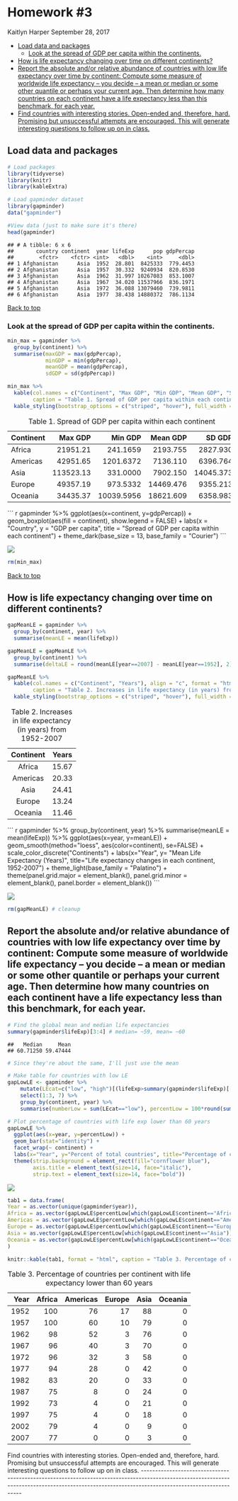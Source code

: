 Homework \#3
================
Kaitlyn Harper
September 28, 2017

-   [Load data and packages](#load-data-and-packages)
    -   [Look at the spread of GDP per capita within the continents.](#look-at-the-spread-of-gdp-per-capita-within-the-continents.)
-   [How is life expectancy changing over time on different continents?](#how-is-life-expectancy-changing-over-time-on-different-continents)
-   [Report the absolute and/or relative abundance of countries with low life expectancy over time by continent: Compute some measure of worldwide life expectancy – you decide – a mean or median or some other quantile or perhaps your current age. Then determine how many countries on each continent have a life expectancy less than this benchmark, for each year.](#report-the-absolute-andor-relative-abundance-of-countries-with-low-life-expectancy-over-time-by-continent-compute-some-measure-of-worldwide-life-expectancy-you-decide-a-mean-or-median-or-some-other-quantile-or-perhaps-your-current-age.-then-determine-how-many-countries-on-each-continent-have-a-life-expectancy-less-than-this-benchmark-for-each-year.)
-   [Find countries with interesting stories. Open-ended and, therefore, hard. Promising but unsuccessful attempts are encouraged. This will generate interesting questions to follow up on in class.](#find-countries-with-interesting-stories.-open-ended-and-therefore-hard.-promising-but-unsuccessful-attempts-are-encouraged.-this-will-generate-interesting-questions-to-follow-up-on-in-class.)

Load data and packages
----------------------

``` r
# Load packages
library(tidyverse)
library(knitr)
library(kableExtra)

# Load gapminder dataset
library(gapminder)
data("gapminder")

#View data (just to make sure it's there)
head(gapminder)
```

    ## # A tibble: 6 x 6
    ##       country continent  year lifeExp      pop gdpPercap
    ##        <fctr>    <fctr> <int>   <dbl>    <int>     <dbl>
    ## 1 Afghanistan      Asia  1952  28.801  8425333  779.4453
    ## 2 Afghanistan      Asia  1957  30.332  9240934  820.8530
    ## 3 Afghanistan      Asia  1962  31.997 10267083  853.1007
    ## 4 Afghanistan      Asia  1967  34.020 11537966  836.1971
    ## 5 Afghanistan      Asia  1972  36.088 13079460  739.9811
    ## 6 Afghanistan      Asia  1977  38.438 14880372  786.1134

<a href="#top">Back to top</a>

### Look at the spread of GDP per capita within the continents.

``` r
min_max = gapminder %>% 
  group_by(continent) %>% 
  summarise(maxGDP = max(gdpPercap), 
            minGDP = min(gdpPercap),
            meanGDP = mean(gdpPercap),
            sdGDP = sd(gdpPercap))

min_max %>% 
  kable(col.names = c("Continent", "Max GDP", "Min GDP", "Mean GDP", "SD GDP"), format = "html",
        caption = "Table 1. Spread of GDP per capita within each continent") %>% 
  kable_styling(bootstrap_options = c("striped", "hover"), full_width = F)
```

<table class="table table-striped table-hover" style="width: auto !important; margin-left: auto; margin-right: auto;">
<caption>
Table 1. Spread of GDP per capita within each continent
</caption>
<thead>
<tr>
<th style="text-align:left;">
Continent
</th>
<th style="text-align:right;">
Max GDP
</th>
<th style="text-align:right;">
Min GDP
</th>
<th style="text-align:right;">
Mean GDP
</th>
<th style="text-align:right;">
SD GDP
</th>
</tr>
</thead>
<tbody>
<tr>
<td style="text-align:left;">
Africa
</td>
<td style="text-align:right;">
21951.21
</td>
<td style="text-align:right;">
241.1659
</td>
<td style="text-align:right;">
2193.755
</td>
<td style="text-align:right;">
2827.930
</td>
</tr>
<tr>
<td style="text-align:left;">
Americas
</td>
<td style="text-align:right;">
42951.65
</td>
<td style="text-align:right;">
1201.6372
</td>
<td style="text-align:right;">
7136.110
</td>
<td style="text-align:right;">
6396.764
</td>
</tr>
<tr>
<td style="text-align:left;">
Asia
</td>
<td style="text-align:right;">
113523.13
</td>
<td style="text-align:right;">
331.0000
</td>
<td style="text-align:right;">
7902.150
</td>
<td style="text-align:right;">
14045.373
</td>
</tr>
<tr>
<td style="text-align:left;">
Europe
</td>
<td style="text-align:right;">
49357.19
</td>
<td style="text-align:right;">
973.5332
</td>
<td style="text-align:right;">
14469.476
</td>
<td style="text-align:right;">
9355.213
</td>
</tr>
<tr>
<td style="text-align:left;">
Oceania
</td>
<td style="text-align:right;">
34435.37
</td>
<td style="text-align:right;">
10039.5956
</td>
<td style="text-align:right;">
18621.609
</td>
<td style="text-align:right;">
6358.983
</td>
</tr>
</tbody>
</table>
``` r
gapminder %>%
  ggplot(aes(x=continent, y=gdpPercap)) +
  geom_boxplot(aes(fill = continent), show.legend = FALSE) +
  labs(x = "Country", y = "GDP per capita", title = "Spread of GDP per capita within each continent") +
  theme_dark(base_size = 13, base_family = "Courier")
```

![](hw03_files/figure-markdown_github-ascii_identifiers/spreadPlot-1.png)

``` r
rm(min_max)
```

<a href="#top">Back to top</a>

How is life expectancy changing over time on different continents?
------------------------------------------------------------------

``` r
gapMeanLE = gapminder %>%
  group_by(continent, year) %>% 
  summarise(meanLE = mean(lifeExp))

gapMeanLE = gapMeanLE %>%
  group_by(continent) %>% 
  summarise(deltaLE = round(meanLE[year==2007] - meanLE[year==1952], 2))

gapMeanLE %>% 
  kable(col.names = c("Continent", "Years"), align = "c", format = "html", 
        caption = "Table 2. Increases in life expectancy (in years) from 1952-2007") %>% 
  kable_styling(bootstrap_options = c("striped", "hover"), full_width = T)
```

<table class="table table-striped table-hover" style="margin-left: auto; margin-right: auto;">
<caption>
Table 2. Increases in life expectancy (in years) from 1952-2007
</caption>
<thead>
<tr>
<th style="text-align:center;">
Continent
</th>
<th style="text-align:center;">
Years
</th>
</tr>
</thead>
<tbody>
<tr>
<td style="text-align:center;">
Africa
</td>
<td style="text-align:center;">
15.67
</td>
</tr>
<tr>
<td style="text-align:center;">
Americas
</td>
<td style="text-align:center;">
20.33
</td>
</tr>
<tr>
<td style="text-align:center;">
Asia
</td>
<td style="text-align:center;">
24.41
</td>
</tr>
<tr>
<td style="text-align:center;">
Europe
</td>
<td style="text-align:center;">
13.24
</td>
</tr>
<tr>
<td style="text-align:center;">
Oceania
</td>
<td style="text-align:center;">
11.46
</td>
</tr>
</tbody>
</table>
``` r
gapminder %>%
  group_by(continent, year) %>% 
  summarise(meanLE = mean(lifeExp)) %>% 
  ggplot(aes(x=year, y=meanLE)) +
  geom_smooth(method="loess", aes(color=continent), se=FALSE) +
  scale_color_discrete("Continents") +
  labs(x="Year", y= "Mean Life Expectancy (Years)", title="Life expectancy changes in each continent, 1952-2007") +
  theme_light(base_family = "Palatino") +
  theme(panel.grid.major = element_blank(), panel.grid.minor = element_blank(), panel.border = element_blank())
```

![](hw03_files/figure-markdown_github-ascii_identifiers/LEplot-1.png)

``` r
rm(gapMeanLE) # cleanup
```

Report the absolute and/or relative abundance of countries with low life expectancy over time by continent: Compute some measure of worldwide life expectancy – you decide – a mean or median or some other quantile or perhaps your current age. Then determine how many countries on each continent have a life expectancy less than this benchmark, for each year.
---------------------------------------------------------------------------------------------------------------------------------------------------------------------------------------------------------------------------------------------------------------------------------------------------------------------------------------------------------------------

``` r
# Find the global mean and median life expectancies
summary(gapminder$lifeExp)[3:4] # median= ~59, mean= ~60
```

    ##   Median     Mean 
    ## 60.71250 59.47444

``` r
# Since they're about the same, I'll just use the mean

# Make table for countries with low LE
gapLowLE <- gapminder %>% 
    mutate(LEcat=c("low", "high")[(lifeExp>summary(gapminder$lifeExp)[[4]]) + 1]) %>% 
    select(1:3, 7) %>% 
    group_by(continent, year) %>% 
    summarise(numberLow = sum(LEcat=="low"), percentLow = 100*round(sum(LEcat=="low")/n(), 2))

# Plot percentage of countries with life exp lower than 60 years
gapLowLE %>% 
  ggplot(aes(x=year, y=percentLow)) +
  geom_bar(stat="identity") +
  facet_wrap(~ continent) +
  labs(x="Year", y="Percent of total countries", title="Percentage of countries with life expectancies lower than 60 years, by continent") +
  theme(strip.background = element_rect(fill="cornflower blue"),
        axis.title = element_text(size=14, face="italic"),
        strip.text = element_text(size=14, face="bold"))
```

![](hw03_files/figure-markdown_github-ascii_identifiers/lowLE-1.png)

``` r
tab1 = data.frame(
Year = as.vector(unique(gapminder$year)),
Africa = as.vector(gapLowLE$percentLow[which(gapLowLE$continent=="Africa")]),
Americas = as.vector(gapLowLE$percentLow[which(gapLowLE$continent=="Americas")]),
Europe = as.vector(gapLowLE$percentLow[which(gapLowLE$continent=="Europe")]),
Asia = as.vector(gapLowLE$percentLow[which(gapLowLE$continent=="Asia")]),
Oceania = as.vector(gapLowLE$percentLow[which(gapLowLE$continent=="Oceania")])
)

knitr::kable(tab1, format = "html", caption = "Table 3. Percentage of countries per continent with life expectancy lower than 60 years")
```

<table>
<caption>
Table 3. Percentage of countries per continent with life expectancy lower than 60 years
</caption>
<thead>
<tr>
<th style="text-align:right;">
Year
</th>
<th style="text-align:right;">
Africa
</th>
<th style="text-align:right;">
Americas
</th>
<th style="text-align:right;">
Europe
</th>
<th style="text-align:right;">
Asia
</th>
<th style="text-align:right;">
Oceania
</th>
</tr>
</thead>
<tbody>
<tr>
<td style="text-align:right;">
1952
</td>
<td style="text-align:right;">
100
</td>
<td style="text-align:right;">
76
</td>
<td style="text-align:right;">
17
</td>
<td style="text-align:right;">
88
</td>
<td style="text-align:right;">
0
</td>
</tr>
<tr>
<td style="text-align:right;">
1957
</td>
<td style="text-align:right;">
100
</td>
<td style="text-align:right;">
60
</td>
<td style="text-align:right;">
10
</td>
<td style="text-align:right;">
79
</td>
<td style="text-align:right;">
0
</td>
</tr>
<tr>
<td style="text-align:right;">
1962
</td>
<td style="text-align:right;">
98
</td>
<td style="text-align:right;">
52
</td>
<td style="text-align:right;">
3
</td>
<td style="text-align:right;">
76
</td>
<td style="text-align:right;">
0
</td>
</tr>
<tr>
<td style="text-align:right;">
1967
</td>
<td style="text-align:right;">
96
</td>
<td style="text-align:right;">
40
</td>
<td style="text-align:right;">
3
</td>
<td style="text-align:right;">
70
</td>
<td style="text-align:right;">
0
</td>
</tr>
<tr>
<td style="text-align:right;">
1972
</td>
<td style="text-align:right;">
96
</td>
<td style="text-align:right;">
32
</td>
<td style="text-align:right;">
3
</td>
<td style="text-align:right;">
58
</td>
<td style="text-align:right;">
0
</td>
</tr>
<tr>
<td style="text-align:right;">
1977
</td>
<td style="text-align:right;">
94
</td>
<td style="text-align:right;">
28
</td>
<td style="text-align:right;">
0
</td>
<td style="text-align:right;">
42
</td>
<td style="text-align:right;">
0
</td>
</tr>
<tr>
<td style="text-align:right;">
1982
</td>
<td style="text-align:right;">
83
</td>
<td style="text-align:right;">
20
</td>
<td style="text-align:right;">
0
</td>
<td style="text-align:right;">
33
</td>
<td style="text-align:right;">
0
</td>
</tr>
<tr>
<td style="text-align:right;">
1987
</td>
<td style="text-align:right;">
75
</td>
<td style="text-align:right;">
8
</td>
<td style="text-align:right;">
0
</td>
<td style="text-align:right;">
24
</td>
<td style="text-align:right;">
0
</td>
</tr>
<tr>
<td style="text-align:right;">
1992
</td>
<td style="text-align:right;">
73
</td>
<td style="text-align:right;">
4
</td>
<td style="text-align:right;">
0
</td>
<td style="text-align:right;">
21
</td>
<td style="text-align:right;">
0
</td>
</tr>
<tr>
<td style="text-align:right;">
1997
</td>
<td style="text-align:right;">
75
</td>
<td style="text-align:right;">
4
</td>
<td style="text-align:right;">
0
</td>
<td style="text-align:right;">
18
</td>
<td style="text-align:right;">
0
</td>
</tr>
<tr>
<td style="text-align:right;">
2002
</td>
<td style="text-align:right;">
79
</td>
<td style="text-align:right;">
4
</td>
<td style="text-align:right;">
0
</td>
<td style="text-align:right;">
9
</td>
<td style="text-align:right;">
0
</td>
</tr>
<tr>
<td style="text-align:right;">
2007
</td>
<td style="text-align:right;">
77
</td>
<td style="text-align:right;">
0
</td>
<td style="text-align:right;">
0
</td>
<td style="text-align:right;">
3
</td>
<td style="text-align:right;">
0
</td>
</tr>
</tbody>
</table>
Find countries with interesting stories. Open-ended and, therefore, hard. Promising but unsuccessful attempts are encouraged. This will generate interesting questions to follow up on in class.
------------------------------------------------------------------------------------------------------------------------------------------------------------------------------------------------
